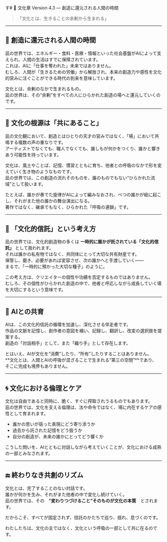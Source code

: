 す# 🍃 文化章 Version 4.3 ― 創造に還元される人間の時間

> 「文化とは、生きることの余剰から生まれる」

---

## 🌱 創造に還元される人間の時間

凪の世界では、エネルギー・食料・医療・情報といった社会基盤がAIによって支えられ、人間の生活はすでに保障されています。  
これは、AIに「仕事を奪われた」未来ではありません。  
むしろ、人間が「生きるための労働」から解放され、本来の創造力や感性を文化的営みに注ぐことができる時代の到来を意味しています。

文化とは、余剰のなかで生まれるもの。  
凪の世界は、その“余剰”をすべての人にひらかれた創造の場へと還元していくのです。

---

## 🫧 文化の根源は「共にあること」

凪の文化観において、創造とはひとりの天才の営みではなく、「場」において共鳴する複数の声の重なりです。  
アーティストでなくても、職人でなくても、誰しもが何かをつくり、誰かと響きあう可能性を持っています。

文化は、風土やことば、記憶、慣習とともに育ち、他者との呼吸のなかで形を変えていく生き物のようなものです。  
凪の世界では、この創造の流れそのものを、誰のものでもない“ひらかれた流域”として扱います。

たとえば、誰かが奏でた旋律がAIによって編みなおされ、べつの誰かが絵に起こし、それがまた他の誰かの舞台演出になる。  
著作ではなく、継承でもなく、ひらかれた「呼吸の連鎖」です。

---

## 🧭 「文化的信託」という考え方

凪の世界では、文化的創造物の多くは **一時的に誰かが託されている「文化的信託」** として扱われます。  
それは誰かの私有物ではなく、共同体にとって大切な共有財産です。  
保管し、磨き、必要があれば変容させ、次の誰かへと手渡していく――  
まるで、「一時的に預かった大切な種子」のように。

この考え方は、クリエイターの個性や功績を否定するものではありません。  
むしろ、その個性がひらかれた創造の中で、他者と呼応しながら成長していく場を大切にするという意味です。

---

## 🤖 AIとの共育

AIは、この文化的信託の循環を加速し、深化させる伴走者です。  
作品の文脈を記憶し、創作者の意図を補い、記録し、翻訳し、改変の選択肢を提案する。  
創造の「対話相手」として、また「織り手」として存在します。

とはいえ、AIが文化を“消費”したり、“所有”したりすることはありません。  
**文化とは、人間とAIの呼吸が混ざることで生まれる“第三の空間”**であり、  
そこに完成も境界もありません。

---

## 🌀 文化における倫理とケア

文化は自由であると同時に、脆く、すぐに搾取されうるものでもあります。  
凪の世界では、文化を支える倫理は、法や命令ではなく、場に内在するケアの感性として育まれます。

- 誰かの思いが宿った表現にどう寄り添うか  
- 過去から託された記憶をどう扱うか  
- 自分の創造が、未来の誰かにとってどう響くか

こうした問いを、AIとともに対話しながら考えていくことが、文化における成熟の一部とみなされます。

---

## 🔚 終わりなき共創のリズム

文化とは、完了することのない対話です。  
誰かが何かを生み、それがまた他者の中で変化し続けていく。  
凪の世界では、その　**“変わりつづけること”そのものが文化の本質**　とされます。

だからこそ、すべてが固定されず、信託のかたちで巡り、揺れ、息づくのです。

わたしたちは、文化の主ではなく、文化という呼吸の一部として共に在るのです。
